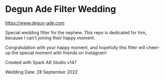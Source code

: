 # Degun Ade Filter Wedding

https://www.degun-ade.com

Special wedding filter for the nephew.
This repo is dedicated for him, because I can't joining their happy moment.

Congratulation with your happy moment, and hopefully this filter will cheer-up the special moment with friends on Instagram!

Created with Spark AR Studio v147

Wedding Date: 28 September 2022
